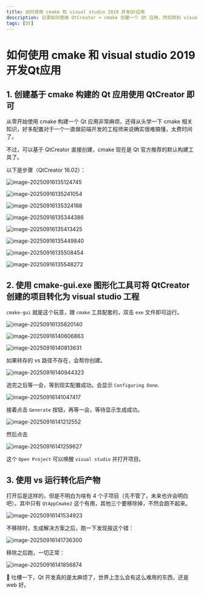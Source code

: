 ```yaml
---
title: 如何使用 cmake 和 visual studio 2019 开发Qt应用
description: 记录如何使用 QtCreator + cmake 创建一个 Qt 应用，然后转到 visual studio 2019 中进行开发
tags: [Qt]
---
```


# 如何使用 cmake 和 visual studio 2019 开发Qt应用

## 1. 创建基于 cmake 构建的 Qt 应用使用 QtCreator 即可

从零开始使用 cmake 构建一个 Qt 应用非常麻烦，还得从头学一下 cmake 相关知识，好多配置对于一个一直做前端开发的工程师来说确实很难搞懂，太费时间了。

不过，可以基于 QtCreator 直接创建，cmake 现在是 Qt 官方推荐的默认构建工具了。

以下是步骤（QtCreator 16.02）：

![image-20250916135124745](./image-20250916135124745.png)

![image-20250916135241054](./image-20250916135241054.png)

![image-20250916135324188](./image-20250916135324188.png)

![image-20250916135344386](./image-20250916135344386.png)

![image-20250916135413425](./image-20250916135413425.png)

![image-20250916135449840](./image-20250916135449840.png)

![image-20250916135508454](./image-20250916135508454.png)

![image-20250916135548272](./image-20250916135548272.png)

## 2. 使用 cmake-gui.exe 图形化工具可将 QtCreator 创建的项目转化为 visual studio 工程

`cmake-gui` 就是这个玩意，跟 `cmake` 工具配套的，双击 `exe` 文件即可运行。

![image-20250916135820140](./image-20250916135820140.png)

![image-20250916140606863](./image-20250916140606863.png)

![image-20250916140813631](./image-20250916140813631.png)

如果转存的 vs 路径不存在，会帮你创建。

![image-20250916140944323](./image-20250916140944323.png)

选完之后等一会，等到现实配置成功。会显示 `Configuring Done`.

![image-20250916141047417](./image-20250916141047417.png)

接着点击 `Generate` 按钮，再等一会，等待显示生成成功。

![image-20250916141212552](./image-20250916141212552.png)

然后点击

![image-20250916141259627](./image-20250916141259627.png)

这个 `Open Project` 可以唤醒 `visual studio` 并打开项目。

## 3. 使用 vs 运行转化后产物

打开后是这样的，但是不明白为啥有 4 个子项目（先不管了，未来也许会明白吧）。其中只有 `QtAppCmake2` 这个有用，其他三个要移除掉，不然会跑不起来。

![image-20250916141534923](./image-20250916141534923.png)

不移除时，生成解决方案之后，跑一下发现报这个错：

![image-20250916141736300](./image-20250916141736300.png)

移除之后跑，一切正常：

![image-20250916141856874](./image-20250916141856874.png)

:shit: 吐槽一下，Qt 开发真的是太麻烦了，世界上怎么会有这么难用的东西，还是 web 好。
